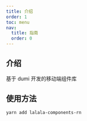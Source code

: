 ```yaml
---
title: 介绍
order: 1
toc: menu
nav:
  title: 指南
  order: 0
---
```


## 介绍

基于 dumi 开发的移动端组件库

## 使用方法

```bash
yarn add lalala-components-rn
```
